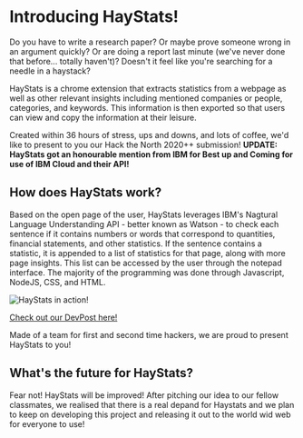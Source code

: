 # Introducing HayStats!

Do you have to write a research paper? Or maybe prove someone wrong in an argument quickly? Or are doing a report last minute (we've never done that before... totally haven't)? Doesn't it feel like you're searching for a needle in a haystack?

HayStats is a chrome extension that extracts statistics from a webpage as well as other relevant insights including mentioned companies or people, categories, and keywords. This information is then exported so that users can view and copy the information at their leisure.

Created within 36 hours of stress, ups and downs, and lots of coffee, we'd like to present to you our Hack the North 2020++ submission!
**UPDATE: HayStats got an honourable mention from IBM for Best up and Coming for use of IBM Cloud and their API!**

## How does HayStats work?
Based on the open page of the user, HayStats leverages IBM's Nagtural Language Understanding API - better known as Watson - to check each sentence if it contains numbers or words that correspond to quantities, financial statements, and other statistics. If the sentence contains a statistic, it is appended to a list of statistics for that page, along with more page insights. This list can be accessed by the user through the notepad interface. The majority of the programming was done through Javascript, NodeJS, CSS, and HTML.

![HayStats in action!](https://challengepost-s3-challengepost.netdna-ssl.com/photos/production/software_photos/001/345/908/datas/gallery.jpg)

[Check out our DevPost here!](https://devpost.com/software/haystacks)

Made of a team for first and second time hackers, we are proud to present HayStats to you!

## What's the future for HayStats?
Fear not! HayStats will be improved! After pitching our idea to our fellow classmates, we realised that there is a real depand for Haystats and we plan to keep on developing this project and releasing it out to the world wid web for everyone to use!

